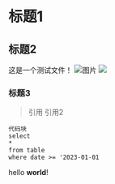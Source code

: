 # 标题1

## 标题2


这是一个测试文件！
![图片]()
![](/img/home-bg.jpg)
### 标题3

> 引用
> 引用2

```
代码块
select 
*
from table 
where date >= '2023-01-01
```

hello **world**!



